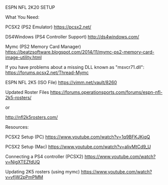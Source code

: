 ESPN NFL 2K20 SETUP

What You Need:

PCSX2 (PS2 Emulator)
https://pcsx2.net/

DS4Windows (PS4 Controller Support)
http://ds4windows.com/

Mymc (PS2 Memory Card Manager)
https://beatzsoftware.blogspot.com/2014/11/mymc-ps2-memory-card-image-utility.html

If you have problems about a missing DLL known as "msvcr71.dll":
https://forums.pcsx2.net/Thread-Mymc

ESPN NFL 2K5 (ISO File)
https://vimm.net/vault/8260

Updated Roster Files
https://forums.operationsports.com/forums/espn-nfl-2k5-rosters/

or

http://nfl2k5rosters.com/

Resources:

PCSX2 Setup (PC)
https://www.youtube.com/watch?v=1q9BFKJKjqQ

PCSX2 Setup (Mac)
https://www.youtube.com/watch?v=alivMtCd9_U

Connecting a PS4 controller (PCSX2)
https://www.youtube.com/watch?v=NigXTEZfdUQ

Updating 2K5 rosters (using mymc)
https://www.youtube.com/watch?v=vfjW2pPmPMM
